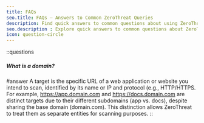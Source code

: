 ```yaml
---
title: FAQs
seo.title: FAQs – Answers to Common ZeroThreat Queries
description: Find quick answers to common questions about using ZeroThreat, scanning, target, features, scan reports, and account management.
seo.description : Explore quick answers to common questions about ZeroThreat features, scanning, targets, reports, and usage—your essential help resource.
icon: question-circle
---
```


::questions

##### What is a domain?

#answer
A target is the specific URL of a web application or website you intend to scan, identified by its name or IP and protocol (e.g., HTTP/HTTPS. For example, https://app.domain.com and https://docs.domain.com are distinct targets due to their different subdomains (app vs. docs), despite sharing the base domain (domain.com). This distinction allows ZeroThreat to treat them as separate entities for scanning purposes.
::
